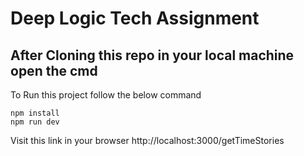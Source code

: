 # Deep Logic Tech Assignment
## After Cloning this repo in your local machine open the cmd
To Run this project follow the below command
```
npm install
npm run dev
```
Visit this link in your browser
http://localhost:3000/getTimeStories
